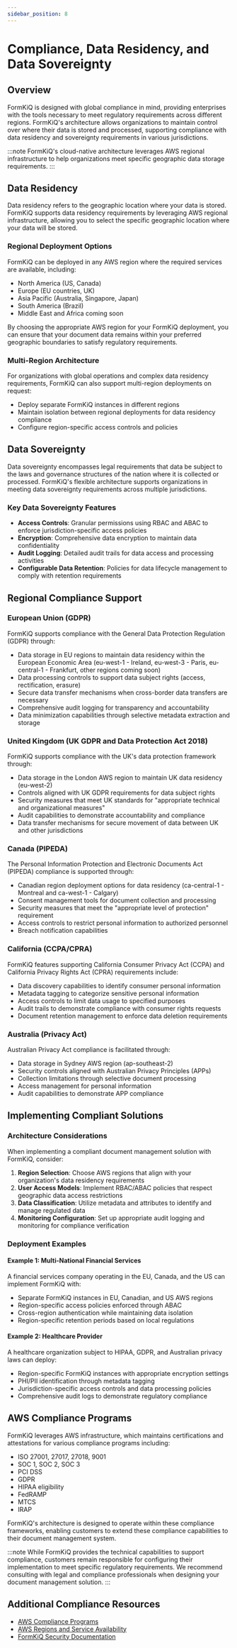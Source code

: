 ```yaml
---
sidebar_position: 8
---
```


# Compliance, Data Residency, and Data Sovereignty

## Overview

FormKiQ is designed with global compliance in mind, providing enterprises with the tools necessary to meet regulatory requirements across different regions. FormKiQ's architecture allows organizations to maintain control over where their data is stored and processed, supporting compliance with data residency and sovereignty requirements in various jurisdictions.

:::note
FormKiQ's cloud-native architecture leverages AWS regional infrastructure to help organizations meet specific geographic data storage requirements.
:::

## Data Residency

Data residency refers to the geographic location where your data is stored. FormKiQ supports data residency requirements by leveraging AWS regional infrastructure, allowing you to select the specific geographic location where your data will be stored.

### Regional Deployment Options

FormKiQ can be deployed in any AWS region where the required services are available, including:

- North America (US, Canada)
- Europe (EU countries, UK)
- Asia Pacific (Australia, Singapore, Japan)
- South America (Brazil)
- Middle East and Africa coming soon

By choosing the appropriate AWS region for your FormKiQ deployment, you can ensure that your document data remains within your preferred geographic boundaries to satisfy regulatory requirements.

### Multi-Region Architecture

For organizations with global operations and complex data residency requirements, FormKiQ can also support multi-region deployments on request:

- Deploy separate FormKiQ instances in different regions
- Maintain isolation between regional deployments for data residency compliance
- Configure region-specific access controls and policies

## Data Sovereignty

Data sovereignty encompasses legal requirements that data be subject to the laws and governance structures of the nation where it is collected or processed. FormKiQ's flexible architecture supports organizations in meeting data sovereignty requirements across multiple jurisdictions.

### Key Data Sovereignty Features

- **Access Controls**: Granular permissions using RBAC and ABAC to enforce jurisdiction-specific access policies
- **Encryption**: Comprehensive data encryption to maintain data confidentiality
- **Audit Logging**: Detailed audit trails for data access and processing activities
- **Configurable Data Retention**: Policies for data lifecycle management to comply with retention requirements

## Regional Compliance Support

### European Union (GDPR)

FormKiQ supports compliance with the General Data Protection Regulation (GDPR) through:

- Data storage in EU regions to maintain data residency within the European Economic Area (eu-west-1 - Ireland, eu-west-3 - Paris, eu-central-1 - Frankfurt, other regions coming soon)
- Data processing controls to support data subject rights (access, rectification, erasure)
- Secure data transfer mechanisms when cross-border data transfers are necessary
- Comprehensive audit logging for transparency and accountability
- Data minimization capabilities through selective metadata extraction and storage

### United Kingdom (UK GDPR and Data Protection Act 2018)

FormKiQ supports compliance with the UK's data protection framework through:

- Data storage in the London AWS region to maintain UK data residency (eu-west-2)
- Controls aligned with UK GDPR requirements for data subject rights
- Security measures that meet UK standards for "appropriate technical and organizational measures"
- Audit capabilities to demonstrate accountability and compliance
- Data transfer mechanisms for secure movement of data between UK and other jurisdictions

### Canada (PIPEDA)

The Personal Information Protection and Electronic Documents Act (PIPEDA) compliance is supported through:

- Canadian region deployment options for data residency (ca-central-1 - Montreal and ca-west-1 - Calgary)
- Consent management tools for document collection and processing
- Security measures that meet the "appropriate level of protection" requirement
- Access controls to restrict personal information to authorized personnel
- Breach notification capabilities

### California (CCPA/CPRA)

FormKiQ features supporting California Consumer Privacy Act (CCPA) and California Privacy Rights Act (CPRA) requirements include:

- Data discovery capabilities to identify consumer personal information
- Metadata tagging to categorize sensitive personal information
- Access controls to limit data usage to specified purposes
- Audit trails to demonstrate compliance with consumer rights requests
- Document retention management to enforce data deletion requirements

### Australia (Privacy Act)

Australian Privacy Act compliance is facilitated through:

- Data storage in Sydney AWS region (ap-southeast-2)
- Security controls aligned with Australian Privacy Principles (APPs)
- Collection limitations through selective document processing
- Access management for personal information
- Audit capabilities to demonstrate APP compliance

## Implementing Compliant Solutions

### Architecture Considerations

When implementing a compliant document management solution with FormKiQ, consider:

1. **Region Selection**: Choose AWS regions that align with your organization's data residency requirements
2. **User Access Models**: Implement RBAC/ABAC policies that respect geographic data access restrictions
3. **Data Classification**: Utilize metadata and attributes to identify and manage regulated data
4. **Monitoring Configuration**: Set up appropriate audit logging and monitoring for compliance verification

### Deployment Examples

#### Example 1: Multi-National Financial Services

A financial services company operating in the EU, Canada, and the US can implement FormKiQ with:

- Separate FormKiQ instances in EU, Canadian, and US AWS regions
- Region-specific access policies enforced through ABAC
- Cross-region authentication while maintaining data isolation
- Region-specific retention periods based on local regulations

#### Example 2: Healthcare Provider

A healthcare organization subject to HIPAA, GDPR, and Australian privacy laws can deploy:

- Region-specific FormKiQ instances with appropriate encryption settings
- PHI/PII identification through metadata tagging
- Jurisdiction-specific access controls and data processing policies
- Comprehensive audit logs to demonstrate regulatory compliance

## AWS Compliance Programs

FormKiQ leverages AWS infrastructure, which maintains certifications and attestations for various compliance programs including:

- ISO 27001, 27017, 27018, 9001
- SOC 1, SOC 2, SOC 3
- PCI DSS
- GDPR
- HIPAA eligibility
- FedRAMP
- MTCS
- IRAP

FormKiQ's architecture is designed to operate within these compliance frameworks, enabling customers to extend these compliance capabilities to their document management system.

:::note
While FormKiQ provides the technical capabilities to support compliance, customers remain responsible for configuring their implementation to meet specific regulatory requirements. We recommend consulting with legal and compliance professionals when designing your document management solution.
:::

## Additional Compliance Resources

- [AWS Compliance Programs](https://aws.amazon.com/compliance/programs/)
- [AWS Regions and Service Availability](https://aws.amazon.com/about-aws/global-infrastructure/regional-product-services/)
- [FormKiQ Security Documentation](/docs/platform/security)